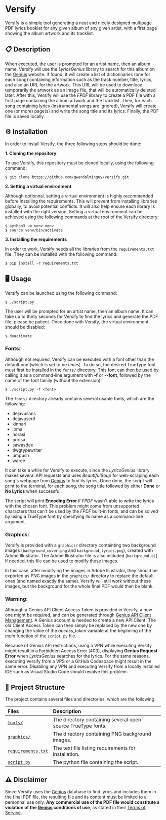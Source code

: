 # Versify

Versify is a simple tool generating a neat and nicely designed multipage PDF lyrics booklet for any given album of any given artist, with a first page showing the album artwork and its tracklist.

## 📋 Description

When executed, the user is prompted for an artist name, then an album name. Versify will use the *LyricsGenius* library to search for this album on the [Genius](https://genius.com) website. If found, it will create a list of dictionnaries (one for each song) containing information such as the track number, title, lyrics, and also an URL for the artwork.
This URL will be used to download temporarily the artwork as an image file, that will be automatically deleted later. After this, Versify will use the *FPDF* library to create a PDF file with a first page containing the album artwork and the tracklist. Then, for each song containing lyrics (instrumental songs are ignored), Versify will create one (or more) page(s) and write the song title and its lyrics. Finally, the PDF file is saved locally.

## ⚙️ Installation

In order to install Versify, the three following steps should be done:

**1. Cloning the repository**

To use Versify, this repository must be cloned locally, using the following command:

```
$ git clone https://github.com/gwendalminguy/versify.git
```

**2. Setting a virtual environment**

Although optionnal, setting a virtual environment is highly recommended before installing the requirements. This will prevent from installing libraries globally, to avoid potential conflicts. It will also help ensure each library is installed with the right version. Setting a virtual environment can be achieved using the following commands at the root of the Versify directory:

```
$ python3 -m venv venv
$ source venv/bin/activate
```

**3. Installing the requirements**

In order to work, Versify needs all the libraries from the `requirements.txt` file. They can be installed with the following command:

```
$ pip install -r requirements.txt
```

## 🖥️ Usage

Versify can be launched using the following command:

```
$ ./script.py
```

The user will be prompted for an artist name, then an album name. It can take up to thirty seconds for Versify to find the lyrics and generate the PDF file, please be patient. Once done with Versify, the virtual environment should be disabled:

```
$ deactivate
```

### Fonts:

Although not required, Versify can be executed with a font other than the default one (which is set to be *times*). To do so, the desired TrueType font must first be installed in the `fonts/` directory. This font can then be used by calling it as a command-line argument with **-f** or **--font**, followed by the name of the font family (without the extension):

```
$ ./script.py -f <font>
```

The `fonts/` directory already contains several usable fonts, which are the following:

- dejavusans
- dejavuserif
- kinnari
- loma
- norasi
- purisa
- sawasdee
- tlwgtypewriter
- umpush
- waree

It can take a while for Versify to execute, since the *LyricsGenius* library makes several API requests and uses *BeautifulSoup* for web-scraping each song's webpage from [Genius](https://genius.com) to find its lyrics. Once done, the script will print to the terminal, for each song, the song title followed by either **Done** or **No Lyrics** when successful.

The script will print **Encoding Error** if *FPDF* wasn't able to write the lyrics with the chosen font. This problem might come from unsupported characters that can't be used by the *FPDF* built-in fonts, and can be solved by using a TrueType font by specifying its name as a command-line argument.

### Graphics:

Versify is provided with a `graphics/` directory containting two background images (`background_cover.png` and `background_lyrics.png`), created with Adobe Illustrator. The Adobe Illustrator file is also included (`background.ai`). If needed, this file can be used to modify these images.

In this case, after modifying the images in Adobe Illustrator, they should be exported as PNG images in the `graphics/` directory to replace the default ones (and named exactly the same). Versify will still work without these images, but the background for the whole final PDF would then be blank.

### Warning:

Although a Genius API Client Access Token is provided in Versify, a new one might be required, and can be generated through [Genius API Client Management](https://genius.com/api-clients/new). A Genius account is needed to create a new API Client. The old Client Access Token can then simply be replaced by the new one by changing the value of the *access_token* variable at the beginning of the *main* function of the `script.py` file.

Because of Genius API restrictions, using a VPN while executing Versify might result in a Forbidden Access Error (403), displaying **Genius Request Error** when *LyricsGenius* searches for the lyrics. For the same reasons, executing Versify from a VPS or a GitHub Codespace might result in the same error. Disabling any VPN and executing Versify from a locally installed IDE such as Visual Studio Code should resolve this problem.

## 📂 Project Structure

The project contains several files and directories, which are the following:

| Files | Description |
| :---- | :---------- |
| [`fonts/`](https://github.com/gwendalminguy/versify/tree/main/fonts) | The directory containing several open source TrueType fonts. |
| [`graphics/`](https://github.com/gwendalminguy/versify/tree/main/graphics) | The directory containing PNG background images. |
| [`requirements.txt`](https://github.com/gwendalminguy/versify/blob/main/requirements.txt) | The text file listing requirements for installation. |
| [`script.py`](https://github.com/gwendalminguy/versify/blob/main/script.py) | The python file containing the script. |

## ⚠️ Disclaimer

Since Versify uses the [Genius](https://genius.com) database to find lyrics and includes them in the final PDF file, the resulting file and its content must be limited to a personnal use only. **Any commercial use of the PDF file would constitute a violation of the [Genius](https://genius.com) conditions of use**, as stated in their [Terms of Service](https://genius.com/static/terms).
